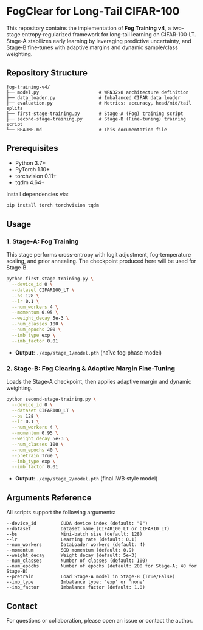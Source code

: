 # FogClear for Long‑Tail CIFAR-100

This repository contains the implementation of **Fog Training v4**, a two-stage entropy‑regularized framework for long‑tail learning on CIFAR‑100‑LT. Stage‑A stabilizes early learning by leveraging predictive uncertainty, and Stage‑B fine‑tunes with adaptive margins and dynamic sample/class weighting.

## Repository Structure

```
fog-training-v4/
├── model.py                      # WRN32x8 architecture definition
├── data_loader.py                # Imbalanced CIFAR data loader
├── evaluation.py                 # Metrics: accuracy, head/mid/tail splits
├── first-stage-training.py       # Stage‑A (Fog) training script
├── second-stage-training.py      # Stage‑B (Fine‑tuning) training script
└── README.md                     # This documentation file
```

## Prerequisites

- Python 3.7+
- PyTorch 1.10+
- torchvision 0.11+
- tqdm 4.64+

Install dependencies via:

```bash
pip install torch torchvision tqdm
```

## Usage

### 1. Stage‑A: Fog Training

This stage performs cross‑entropy with logit adjustment, fog‑temperature scaling, and prior annealing. The checkpoint produced here will be used for Stage‑B.

```bash
python first-stage-training.py \
  --device_id 0 \
  --dataset CIFAR100_LT \
  --bs 128 \
  --lr 0.1 \
  --num_workers 4 \
  --momentum 0.95 \
  --weight_decay 5e-3 \
  --num_classes 100 \
  --num_epochs 200 \
  --imb_type exp \
  --imb_factor 0.01
```

- **Output**: `./exp/stage_1/model.pth` (naïve fog‑phase model)

### 2. Stage-B: Fog Clearing & Adaptive Margin Fine-Tuning

Loads the Stage‑A checkpoint, then applies adaptive margin and dynamic weighting.

```bash
python second-stage-training.py \
  --device_id 0 \
  --dataset CIFAR100_LT \
  --bs 128 \
  --lr 0.1 \
  --num_workers 4 \
  --momentum 0.95 \
  --weight_decay 5e-3 \
  --num_classes 100 \
  --num_epochs 40 \
  --pretrain True \
  --imb_type exp \
  --imb_factor 0.01
```

- **Output**: `./exp/stage_2/model.pth` (final IWB‑style model)

## Arguments Reference

All scripts support the following arguments:

```text
--device_id         CUDA device index (default: "0")
--dataset           Dataset name (CIFAR100_LT or CIFAR10_LT)
--bs                Mini‑batch size (default: 128)
--lr                Learning rate (default: 0.1)
--num_workers       DataLoader workers (default: 4)
--momentum          SGD momentum (default: 0.9)
--weight_decay      Weight decay (default: 5e-3)
--num_classes       Number of classes (default: 100)
--num_epochs        Number of epochs (default: 200 for Stage‑A; 40 for Stage‑B)
--pretrain          Load Stage‑A model in Stage‑B (True/False)
--imb_type          Imbalance type: 'exp' or 'none'
--imb_factor        Imbalance factor (default: 1.0)
```

## Contact

For questions or collaboration, please open an issue or contact the author.

